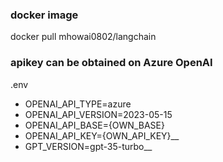 ### docker image
docker pull mhowai0802/langchain
### apikey can be obtained on Azure OpenAI
.env
- OPENAI_API_TYPE=azure
- OPENAI_API_VERSION=2023-05-15
- OPENAI_API_BASE={OWN_BASE}
- OPENAI_API_KEY={OWN_API_KEY}__
- GPT_VERSION=gpt-35-turbo__
